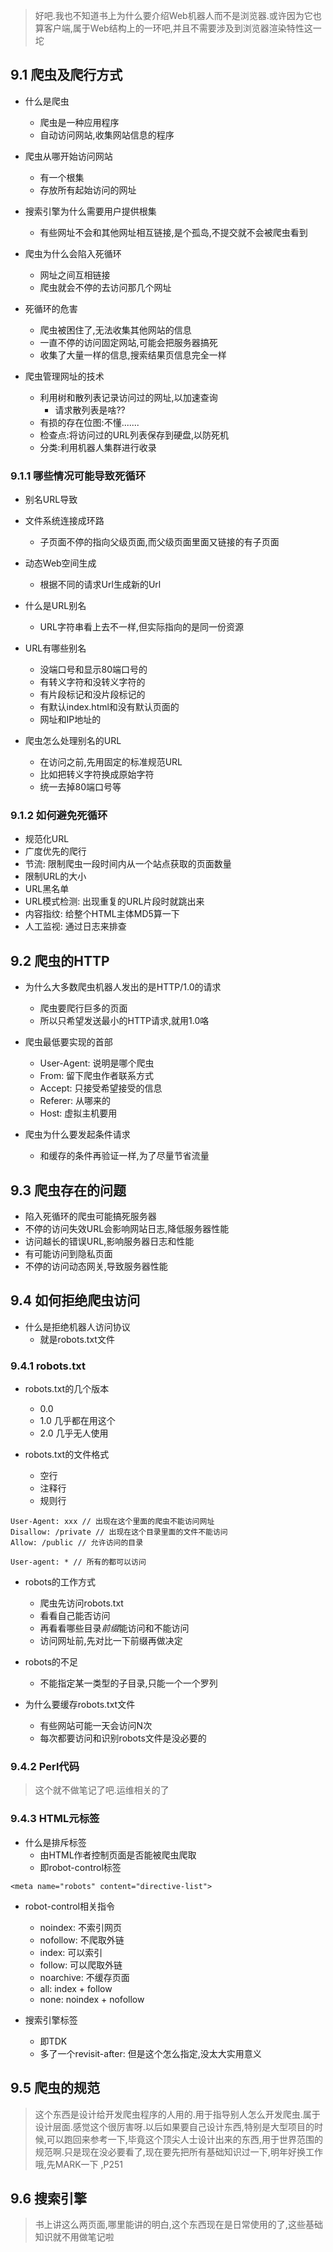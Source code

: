 > 好吧.我也不知道书上为什么要介绍Web机器人而不是浏览器.或许因为它也算客户端,属于Web结构上的一环吧,并且不需要涉及到浏览器渲染特性这一坨

## 9.1 爬虫及爬行方式
- 什么是爬虫
  - 爬虫是一种应用程序
  - 自动访问网站,收集网站信息的程序
  
- 爬虫从哪开始访问网站
  - 有一个根集
  - 存放所有起始访问的网址
  
- 搜索引擎为什么需要用户提供根集
  - 有些网址不会和其他网址相互链接,是个孤岛,不提交就不会被爬虫看到
  
- 爬虫为什么会陷入死循环
  - 网址之间互相链接
  - 爬虫就会不停的去访问那几个网址
  
- 死循环的危害
  - 爬虫被困住了,无法收集其他网站的信息
  - 一直不停的访问固定网站,可能会把服务器搞死
  - 收集了大量一样的信息,搜索结果页信息完全一样
  
- 爬虫管理网址的技术
  - 利用树和散列表记录访问过的网址,以加速查询
    - 请求散列表是啥??
  - 有损的存在位图:不懂.......
  - 检查点:将访问过的URL列表保存到硬盘,以防死机
  - 分类:利用机器人集群进行收录

### 9.1.1 哪些情况可能导致死循环
  - 别名URL导致
  - 文件系统连接成环路
    - 子页面不停的指向父级页面,而父级页面里面又链接的有子页面
  - 动态Web空间生成
    - 根据不同的请求Url生成新的Url
- 什么是URL别名
  - URL字符串看上去不一样,但实际指向的是同一份资源
  
- URL有哪些别名
  - 没端口号和显示80端口号的
  - 有转义字符和没转义字符的
  - 有片段标记和没片段标记的
  - 有默认index.html和没有默认页面的
  - 网址和IP地址的
  
- 爬虫怎么处理别名的URL
  - 在访问之前,先用固定的标准规范URL
  - 比如把转义字符换成原始字符
  - 统一去掉80端口号等
  
### 9.1.2 如何避免死循环 
- 规范化URL
- 广度优先的爬行
- 节流: 限制爬虫一段时间内从一个站点获取的页面数量
- 限制URL的大小
- URL黑名单
- URL模式检测: 出现重复的URL片段时就跳出来
- 内容指纹: 给整个HTML主体MD5算一下
- 人工监视: 通过日志来排查

## 9.2 爬虫的HTTP
- 为什么大多数爬虫机器人发出的是HTTP/1.0的请求
  - 爬虫要爬行巨多的页面
  - 所以只希望发送最小的HTTP请求,就用1.0咯

- 爬虫最低要实现的首部
  - User-Agent: 说明是哪个爬虫
  - From: 留下爬虫作者联系方式  
  - Accept: 只接受希望接受的信息
  - Referer: 从哪来的
  - Host: 虚拟主机要用
  
- 爬虫为什么要发起条件请求
  - 和缓存的条件再验证一样,为了尽量节省流量
  
## 9.3 爬虫存在的问题
- 陷入死循环的爬虫可能搞死服务器
- 不停的访问失效URL会影响网站日志,降低服务器性能
- 访问越长的错误URL,影响服务器日志和性能
- 有可能访问到隐私页面
- 不停的访问动态网关,导致服务器性能

## 9.4 如何拒绝爬虫访问
- 什么是拒绝机器人访问协议
  - 就是robots.txt文件
### 9.4.1 robots.txt
- robots.txt的几个版本
  - 0.0
  - 1.0 几乎都在用这个
  - 2.0 几乎无人使用
  
- robots.txt的文件格式
  - 空行
  - 注释行
  - 规则行
```
User-Agent: xxx // 出现在这个里面的爬虫不能访问网址
Disallow: /private // 出现在这个目录里面的文件不能访问
Allow: /public // 允许访问的目录

User-agent: * // 所有的都可以访问
```

- robots的工作方式
  - 爬虫先访问robots.txt
  - 看看自己能否访问
  - 再看看哪些目录*前缀*能访问和不能访问
  - 访问网址前,先对比一下前缀再做决定
  
- robots的不足
  - 不能指定某一类型的子目录,只能一个一个罗列
  
- 为什么要缓存robots.txt文件
  - 有些网站可能一天会访问N次
  - 每次都要访问和识别robots文件是没必要的
### 9.4.2 Perl代码
> 这个就不做笔记了吧.运维相关的了
### 9.4.3 HTML元标签
- 什么是排斥标签
  - 由HTML作者控制页面是否能被爬虫爬取
  - 即robot-control标签
```
<meta name="robots" content="directive-list">
```

- robot-control相关指令
  - noindex: 不索引网页
  - nofollow: 不爬取外链
  - index: 可以索引
  - follow: 可以爬取外链
  - noarchive: 不缓存页面
  - all: index + follow
  - none: noindex + nofollow 

- 搜索引擎标签
  - 即TDK
  - 多了一个revisit-after: 但是这个怎么指定,没太大实用意义
  
## 9.5 爬虫的规范
> 这个东西是设计给开发爬虫程序的人用的.用于指导别人怎么开发爬虫.属于设计层面.感觉这个很厉害呀.以后如果要自己设计东西,特别是大型项目的时候,可以跑回来参考一下,毕竟这个顶尖人士设计出来的东西,用于世界范围的规范啊.只是现在没必要看了,现在要先把所有基础知识过一下,明年好换工作哦,先MARK一下 ,P251
  
## 9.6 搜索引擎
> 书上讲这么两页面,哪里能讲的明白,这个东西现在是日常使用的了,这些基础知识就不用做笔记啦  
  
  
  
  
  
